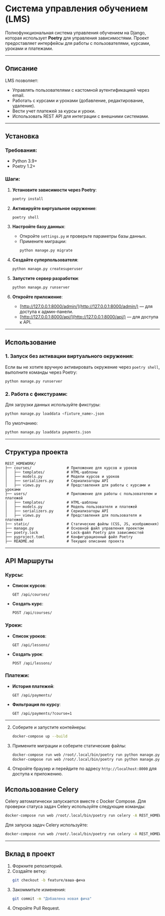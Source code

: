 # **Система управления обучением (LMS)**  
Полнофункциональная система управления обучением на Django, которая использует **Poetry** для управления зависимостями. Проект предоставляет интерфейсы для работы с пользователями, курсами, уроками и платежами.

---

## **Описание**
LMS позволяет:
- Управлять пользователями с кастомной аутентификацией через email.
- Работать с курсами и уроками (добавление, редактирование, удаление).
- Вести учет платежей за курсы и уроки.
- Использовать REST API для интеграции с внешними системами.

---

## **Установка**

### Требования:
- Python 3.9+  
- Poetry 1.2+  

### Шаги:

1. **Установите зависимости через Poetry**:
   ```bash
   poetry install
   ```

2. **Активируйте виртуальное окружение**:
   ```bash
   poetry shell
   ```

3. **Настройте базу данных**:
   - Откройте `settings.py` и проверьте параметры базы данных.
   - Примените миграции:
     ```bash
     python manage.py migrate
     ```

4. **Создайте суперпользователя**:
   ```bash
   python manage.py createsuperuser
   ```

5. **Запустите сервер разработки**:
   ```bash
   python manage.py runserver
   ```

6. **Откройте приложение**:
   - [http://127.0.0.1:8000/admin/](http://127.0.0.1:8000/admin/) — для доступа к админ-панели.
   - [http://127.0.0.1:8000/api/](http://127.0.0.1:8000/api/) — для доступа к API.

---

## **Использование**

### **1. Запуск без активации виртуального окружения**:
Если вы не хотите вручную активировать окружение через `poetry shell`, выполните команды через Poetry:
```bash
python manage.py runserver
```

### **2. Работа с фикстурами**:
Для загрузки данных используйте фикстуры:
```bash
python manage.py loaddata <fixture_name>.json
```
По умолчанию:
```bash
python manage.py loaddata payments.json
```
---

## **Структура проекта**

```plaintext
REST_HOMEWORK/
├── courses/                # Приложение для курсов и уроков
│   ├── templates/          # HTML-шаблоны
│   ├── models.py           # Модели курсов и уроков
│   ├── serializers.py      # Сериализаторы API
│   ├── views.py            # Представления для работы с курсами и уроками
├── users/                  # Приложение для работы с пользователем и платежей
│   ├── templates/          # HTML-шаблоны
│   ├── models.py           # Модель пользователя и платежей
│   ├── serializers.py      # Сериализаторы API
│   ├── views.py            # Представления для пользователя и платежей
├── static/                 # Статические файлы (CSS, JS, изображения)
├── manage.py               # Основной файл управления проектом
├── poetry.lock             # Lock-файл Poetry для зависимостей
├── pyproject.toml          # Конфигурационный файл Poetry
├── README.md               # Текущее описание проекта
```

---

## **API Маршруты**

### Курсы:
- **Список курсов**:
  ```
  GET /api/courses/
  ```
- **Создать курс**:
  ```
  POST /api/courses/
  ```

### Уроки:
- **Список уроков**:
  ```
  GET /api/lessons/
  ```
- **Создать урок**:
  ```
  POST /api/lessons/
  ```

### Платежи:
- **История платежей**:
  ```
  GET /api/payments/
  ```
- **Фильтрация по курсу**:
  ```
  GET /api/payments/?course=1
  ```

---
2. Соберите и запустите контейнеры:
    ```sh
    docker-compose up --build
    ```
3. Примените миграции и соберите статические файлы:
    ```sh
    docker-compose run web /root/.local/bin/poetry run python manage.py migrate
    docker-compose run web /root/.local/bin/poetry run python manage.py collectstatic --noinput
    ```
4. Откройте браузер и перейдите по адресу `http://localhost:8000` для доступа к приложению.

## Использование Celery

Celery автоматически запускается вместе с Docker Compose. Для проверки статуса задач Celery используйте следующие команды:

```sh
docker-compose run web /root/.local/bin/poetry run celery -A REST_HOMEWORK status
```

Для запуска задач Celery используйте:

```sh
docker-compose run web /root/.local/bin/poetry run celery -A REST_HOMEWORK worker --loglevel=info
```

---
## **Вклад в проект**

1. Форкните репозиторий.
2. Создайте ветку:
   ```bash
   git checkout -b feature/ваша-фича
   ```
3. Закоммитьте изменения:
   ```bash
   git commit -m "Добавлена новая фича"
   ```
4. Откройте Pull Request.